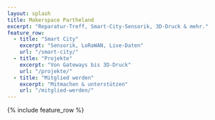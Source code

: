 ```yaml
---
layout: splash
title: Makerspace Partheland
excerpt: "Reparatur‑Treff, Smart‑City‑Sensorik, 3D‑Druck & mehr."
feature_row:
  - title: "Smart City"
    excerpt: "Sensorik, LoRaWAN, Live‑Daten"
    url: "/smart-city/"
  - title: "Projekte"
    excerpt: "Von Gateways bis 3D‑Druck"
    url: "/projekte/"
  - title: "Mitglied werden"
    excerpt: "Mitmachen & unterstützen"
    url: "/mitglied-werden/"
---
```

{% include feature_row %}


